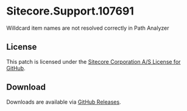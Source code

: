 # Sitecore.Support.107691
Willdcard item names are not resolved correctly in Path Analyzer

## License  
This patch is licensed under the [Sitecore Corporation A/S License for GitHub](https://github.com/sitecoresupport/Sitecore.Support.107691/blob/master/LICENSE).  

## Download  
Downloads are available via [GitHub Releases](https://github.com/sitecoresupport/Sitecore.Support.107691/releases).  
